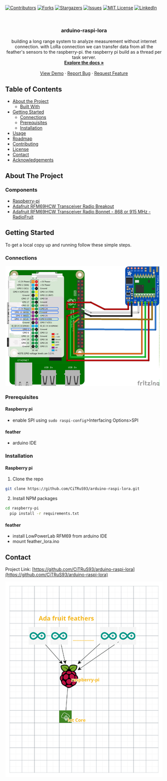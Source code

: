 



<!--
*** Thanks for checking out this README Template. If you have a suggestion that would
*** make this better, please fork the repo and create a pull request or simply open
*** an issue with the tag "enhancement".
*** Thanks again! Now go create something AMAZING! :D
***
***
***
*** To avoid retyping too much info. Do a search and replace for the following:
*** github_username, repo_name, twitter_handle, email
-->





<!-- PROJECT SHIELDS -->
<!--
*** I'm using markdown "reference style" links for readability.
*** Reference links are enclosed in brackets [ ] instead of parentheses ( ).
*** See the bottom of this document for the declaration of the reference variables
*** for contributors-url, forks-url, etc. This is an optional, concise syntax you may use.
*** https://www.markdownguide.org/basic-syntax/#reference-style-links
-->
[![Contributors][contributors-shield]][contributors-url]
[![Forks][forks-shield]][forks-url]
[![Stargazers][stars-shield]][stars-url]
[![Issues][issues-shield]][issues-url]
[![MIT License][license-shield]][license-url]
[![LinkedIn][linkedin-shield]][linkedin-url]



<!-- PROJECT LOGO -->
<br />
<p align="center">
 

  <h3 align="center">arduino-raspi-lora</h3>

  <p align="center">
    building a long range system to analyze measurement without internet connection.
with LoRa connection we can transfer data from all the feather's sensors to the raspberry-pi.
the raspberry pi build as a thread per task server.
    <br />
    <a href="https://github.com/github_username/repo_name"><strong>Explore the docs »</strong></a>
    <br />
    <br />
    <a href="https://github.com/github_username/repo_name">View Demo</a>
    ·
    <a href="https://github.com/github_username/repo_name/issues">Report Bug</a>
    ·
    <a href="https://github.com/github_username/repo_name/issues">Request Feature</a>
  </p>
</p>



<!-- TABLE OF CONTENTS -->
## Table of Contents

* [About the Project](#about-the-project)
  * [Built With](#built-with)
* [Getting Started](#getting-started)
  * [Connections](#connections)
  * [Prerequisites](#prerequisites)
  * [Installation](#installation)
* [Usage](#usage)
* [Roadmap](#roadmap)
* [Contributing](#contributing)
* [License](#license)
* [Contact](#contact)
* [Acknowledgements](#acknowledgements)



<!-- ABOUT THE PROJECT -->
## About The Project

<!--[![Product Name Screen Shot][product-screenshot]](https://example.com)-->



### Components

* [Raspberry-pi](https://www.raspberrypi.org/)
* [Adafruit RFM69HCW Transceiver Radio Breakout](https://www.adafruit.com/product/3071)
* [Adafruit RFM69HCW Transceiver Radio Bonnet - 868 or 915 MHz - RadioFruit](https://www.adafruit.com/product/4072)



<!-- GETTING STARTED -->
## Getting Started

To get a local copy up and running follow these simple steps.

### Connections
![GitHub Logo](./image.png)

### Prerequisites

#### Raspberry pi
* enable SPI using `sudo raspi-config`>Interfacing Options>SPI
#### feather
* arduino IDE


### Installation
#### Raspberry pi
1. Clone the repo
```sh
git clone https://github.com/CiTRuS93/arduino-raspi-lora.git

```
2. Install NPM packages
```sh
cd raspberry-pi
  pip install -r requirements.txt
```
#### feather

* install LowPowerLab RFM69 from arduino IDE
* mount feather_lora.ino


<!-- CONTACT -->
## Contact


Project Link: [https://github.com/CiTRuS93/arduino-raspi-lora](https://github.com/CiTRuS93/arduino-raspi-lora)





<!-- MARKDOWN LINKS & IMAGES -->
<!-- https://www.markdownguide.org/basic-syntax/#reference-style-links -->
[contributors-shield]: https://img.shields.io/github/contributors/CiTRuS93/arduino-raspi-lora.svg?style=flat-square
[contributors-url]: https://github.com/CiTRuS93/arduino-raspi-lora/graphs/contributors
[forks-shield]: https://img.shields.io/github/forks/CiTRuS93/arduino-raspi-lora.svg?style=flat-square
[forks-url]: https://github.com/CiTRuS93/arduino-raspi-lora/network/members
[stars-shield]: https://img.shields.io/github/stars/CiTRuS93/arduino-raspi-lora.svg?style=flat-square
[stars-url]: https://github.com/CiTRuS93/arduino-raspi-lora/stargazers
[issues-shield]: https://img.shields.io/github/issues/CiTRuS93/arduino-raspi-lora.svg?style=flat-square
[issues-url]: https://github.com/CiTRuS93/arduino-raspi-lora/issues
[license-shield]: https://img.shields.io/github/license/CiTRuS93/arduino-raspi-lora.svg?style=flat-square
[license-url]: https://github.com/CiTRuS93/arduino-raspi-lora/blob/master/LICENSE.txt
[linkedin-shield]: https://img.shields.io/badge/-LinkedIn-black.svg?style=flat-square&logo=linkedin&colorB=555
[linkedin-url]: https://www.linkedin.com/in/hadar-cohen-79b92a107/
[product-screenshot]: images/screenshot.png

![GitHub Logo](https://raw.githubusercontent.com/CiTRuS93/arduino-raspi-lora/master/architecture.png)
